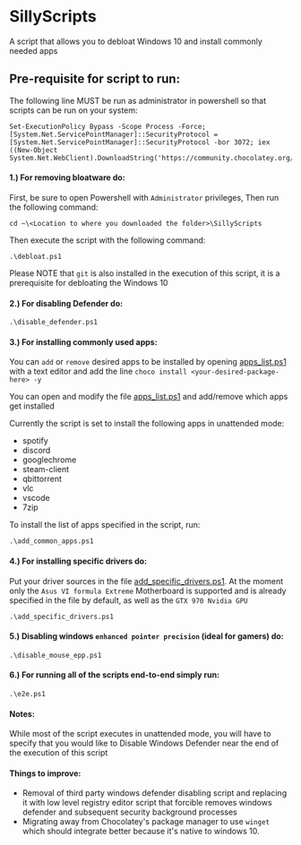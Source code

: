 # SillyScripts
A script that allows you to debloat Windows 10 and install commonly needed apps

## Pre-requisite for script to run:

The following line MUST be run as administrator in powershell so that scripts can be run on your system:
```
Set-ExecutionPolicy Bypass -Scope Process -Force; [System.Net.ServicePointManager]::SecurityProtocol = [System.Net.ServicePointManager]::SecurityProtocol -bor 3072; iex ((New-Object System.Net.WebClient).DownloadString('https://community.chocolatey.org/install.ps1'))
```

#### 1.) For removing bloatware do:

First, be sure to open Powershell with `Administrator` privileges,
Then run the following command:
```
cd ~\<Location to where you downloaded the folder>\SillyScripts 
```
Then execute the script with the following command:
```
.\debloat.ps1
```
Please NOTE that `git` is also installed in the execution of this script, it is a prerequisite for debloating the Windows 10

#### 2.) For disabling Defender do:

```
.\disable_defender.ps1
```

#### 3.) For installing commonly used apps:

You can `add` or `remove` desired apps to be installed by opening [apps_list.ps1](apps_list.ps1) with a text editor
and add the line `choco install <your-desired-package-here> -y` 

You can open and modify the file [apps_list.ps1](apps_list.ps1) and add/remove which apps get installed

Currently the script is set to install the following apps in unattended mode:

* spotify 
* discord 
* googlechrome 
* steam-client 
* qbittorrent 
* vlc
* vscode 
* 7zip 

To install the list of apps specified in the script, run:

```
.\add_common_apps.ps1
```

#### 4.) For installing specific drivers do:

Put your driver sources in the file [add_specific_drivers.ps1](add_specific_drivers.ps1). At the moment only the `Asus VI formula Extreme` Motherboard is supported
and is already specified in the file by default, as well as the `GTX 970 Nvidia GPU`
```
.\add_specific_drivers.ps1
```

#### 5.) Disabling windows `enhanced pointer precision` (ideal for gamers) do:
```
.\disable_mouse_epp.ps1
```

#### 6.) For running all of the scripts end-to-end simply run:
```
.\e2e.ps1
```

#### Notes:
 
While most of the script executes in unattended mode, you will have to specify that you would like to Disable Windows Defender near the end of the execution of this script

#### Things to improve:

* Removal of third party windows defender disabling script and replacing it with low level registry editor script that forcible removes windows defender and subsequent security background processes
* Migrating away from Chocolatey's package manager to use `winget` which should integrate better because it's native to windows 10. 